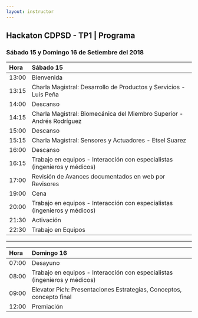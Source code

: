 ```yaml
---
layout: instructor
---
```

## Hackaton CDPSD - TP1 | Programa 
### Sábado 15 y Domingo 16 de Setiembre del 2018

|Hora | Sábado 15                                                               | 
|:----|:------------------------------------------------------------------------|
|13:00|Bienvenida                                                               |
|13:15|Charla Magistral: Desarrollo de Productos y Servicios - Luis Peña        |
|14:00|Descanso                                                                 |
|14:15|Charla Magistral: Biomecánica del Miembro Superior - Andrés Rodríguez    |
|15:00|Descanso                                                                 |
|15:15|Charla Magistral: Sensores y Actuadores - Etsel Suarez                   |
|16:00|Descanso                                                                 |
|16:15|Trabajo en equipos - Interacción con especialistas (ingenieros y médicos)|
|17:00|Revisión de Avances documentados en web por Revisores                    |
|19:00|Cena                                                                     |
|20:00|Trabajo en equipos - Interacción con especialistas (ingenieros y médicos)|
|21:30|Activación                                                               |
|22:30|Trabajo en Equipos                                                       |

***

|Hora | Domingo 16                                                              | 
|:----|:------------------------------------------------------------------------|
|07:00|Desayuno                                                                 |
|08:00|Trabajo en equipos - Interacción con especialistas (ingenieros y médicos)|
|09:00|Elevator Pich: Presentaciones Estrategias, Conceptos, concepto final     |                                                                                           
|12:00|Premiación                                                               |
